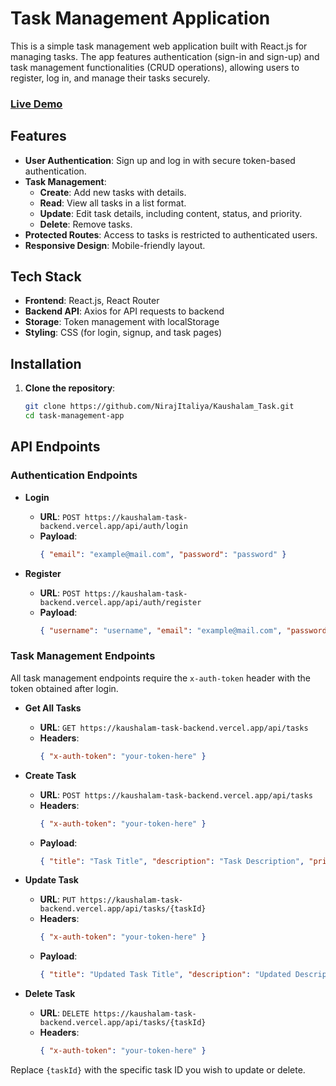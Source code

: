 # Task Management Application

This is a simple task management web application built with React.js for managing tasks. The app features authentication (sign-in and sign-up) and task management functionalities (CRUD operations), allowing users to register, log in, and manage their tasks securely.

### [Live Demo](https://kaushalam-task-app.vercel.app/register)

## Features

- **User Authentication**: Sign up and log in with secure token-based authentication.
- **Task Management**: 
  - **Create**: Add new tasks with details.
  - **Read**: View all tasks in a list format.
  - **Update**: Edit task details, including content, status, and priority.
  - **Delete**: Remove tasks.
- **Protected Routes**: Access to tasks is restricted to authenticated users.
- **Responsive Design**: Mobile-friendly layout.

## Tech Stack

- **Frontend**: React.js, React Router
- **Backend API**: Axios for API requests to backend
- **Storage**: Token management with localStorage
- **Styling**: CSS (for login, signup, and task pages)

## Installation

1. **Clone the repository**:
   ```bash
   git clone https://github.com/NirajItaliya/Kaushalam_Task.git
   cd task-management-app
## API Endpoints

### Authentication Endpoints

- **Login**
  - **URL**: `POST https://kaushalam-task-backend.vercel.app/api/auth/login`
  - **Payload**:
    ```json
    { "email": "example@mail.com", "password": "password" }
    ```

- **Register**
  - **URL**: `POST https://kaushalam-task-backend.vercel.app/api/auth/register`
  - **Payload**:
    ```json
    { "username": "username", "email": "example@mail.com", "password": "password" }
    ```

### Task Management Endpoints

All task management endpoints require the `x-auth-token` header with the token obtained after login.

- **Get All Tasks**
  - **URL**: `GET https://kaushalam-task-backend.vercel.app/api/tasks`
  - **Headers**:
    ```json
    { "x-auth-token": "your-token-here" }
    ```

- **Create Task**
  - **URL**: `POST https://kaushalam-task-backend.vercel.app/api/tasks`
  - **Headers**:
    ```json
    { "x-auth-token": "your-token-here" }
    ```
  - **Payload**:
    ```json
    { "title": "Task Title", "description": "Task Description", "priority": "High", "status": "Pending" }
    ```

- **Update Task**
  - **URL**: `PUT https://kaushalam-task-backend.vercel.app/api/tasks/{taskId}`
  - **Headers**:
    ```json
    { "x-auth-token": "your-token-here" }
    ```
  - **Payload**:
    ```json
    { "title": "Updated Task Title", "description": "Updated Description", "priority": "Medium", "status": "Completed" }
    ```

- **Delete Task**
  - **URL**: `DELETE https://kaushalam-task-backend.vercel.app/api/tasks/{taskId}`
  - **Headers**:
    ```json
    { "x-auth-token": "your-token-here" }
    ```

Replace `{taskId}` with the specific task ID you wish to update or delete.